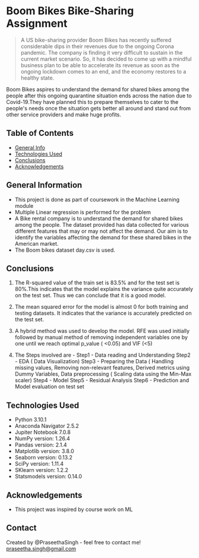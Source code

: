 # Boom Bikes Bike-Sharing Assignment

> A US bike-sharing provider Boom Bikes has recently suffered considerable dips in their revenues due to the ongoing Corona pandemic. The company is finding it very difficult to sustain in the current market scenario. So, it has decided to come up with a mindful business plan to be able to accelerate its revenue as soon as the ongoing lockdown comes to an end, and the economy restores to a healthy state.

Boom Bikes aspires to understand the demand for shared bikes among the people after this ongoing quarantine situation ends across the nation due to Covid-19.They have planned this to prepare themselves to cater to the people's needs once the situation gets better all around and stand out from other service providers and make huge profits.


## Table of Contents
* [General Info](#general-information)
* [Technologies Used](#technologies-used)
* [Conclusions](#conclusions)
* [Acknowledgements](#acknowledgements)

<!-- You can include any other section that is pertinent to your problem -->

## General Information
- This project is done as part of coursework in the Machine Learning module
- Multiple Linear regression is performed for the problem 
- A Bike rental company is to understand the demand for shared bikes among the people. The dataset provided has data collected for various different features that may or may not affect the demand. Our aim is to identify the variables affecting the demand for these shared bikes in the American market.
- The Boom bikes dataset day.csv is used.

## Conclusions
1. The R-squared value of the train set is 83.5% and for the test set is 80%.This indicates that the model explains the variance quite accurately on the test set. Thus we can conclude that it is a good model.

2. The mean squared error for the model is almost 0 for both training and testing datasets. It indicates that the variance is accurately predicted on the test set.

3. A hybrid method was used to develop the model. RFE was used initially followed by manual method of removing independent variables one by one until we reach optimal p_value ( <0.05) and VIF (<5)

4. The Steps involved are -
   Step1 - Data reading and Understanding
   Step2 - EDA ( Data Visualization) 
   Step3 - Preparing the Data ( Handling missing values, Removing non-relevant features, Derived metrics using Dummy Variables, Data preprocessing ( Scaling 	   data using the Min-Max scaler)
   Step4 - Model 
   Step5 - Residual Analysis
   Step6 - Prediction and Model evaluation on test set 




## Technologies Used
- Python 3.10.1 
- Anaconda Navigator 2.5.2
- Jupiter Notebook 7.0.8
- NumPy version: 1.26.4
- Pandas version: 2.1.4
- Matplotlib version: 3.8.0
- Seaborn version: 0.13.2
- SciPy version: 1.11.4
- SKlearn version: 1.2.2
- Statsmodels version: 0.14.0

## Acknowledgements
- This project was inspired by course work on ML

## Contact
Created by @PraseethaSingh - feel free to contact me!
praseetha.singh@gmail.com

